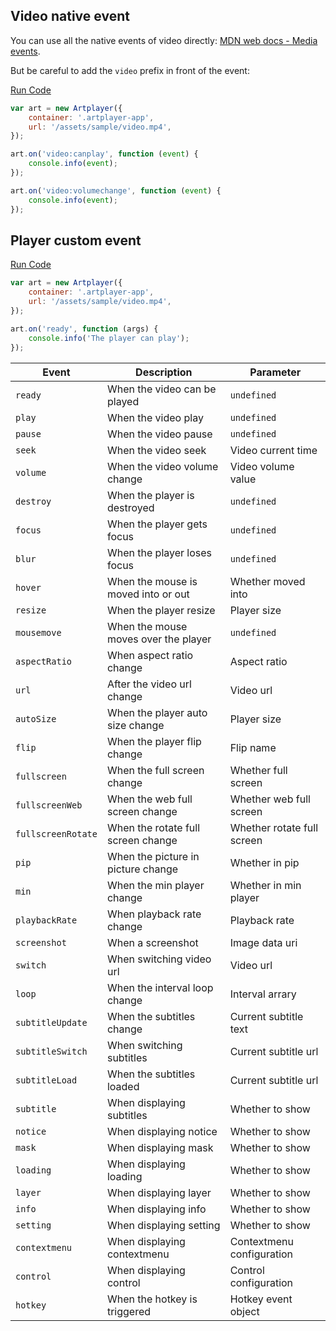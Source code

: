 ## Video native event

You can use all the native events of video directly: [MDN web docs - Media events](https://developer.mozilla.org/en-US/docs/Web/Guide/Events/Media_events).

But be careful to add the `video` prefix in front of the event:

[Run Code](/Events.video)

```js
var art = new Artplayer({
    container: '.artplayer-app',
    url: '/assets/sample/video.mp4',
});

art.on('video:canplay', function (event) {
    console.info(event);
});

art.on('video:volumechange', function (event) {
    console.info(event);
});
```

## Player custom event

[Run Code](/Events.custom)

```js
var art = new Artplayer({
    container: '.artplayer-app',
    url: '/assets/sample/video.mp4',
});

art.on('ready', function (args) {
    console.info('The player can play');
});
```

| Event              | Description                          | Parameter                  |
| ------------------ | ------------------------------------ | -------------------------- |
| `ready`            | When the video can be played         | `undefined`                |
| `play`             | When the video play                  | `undefined`                |
| `pause`            | When the video pause                 | `undefined`                |
| `seek`             | When the video seek                  | Video current time         |
| `volume`           | When the video volume change         | Video volume value         |
| `destroy`          | When the player is destroyed         | `undefined`                |
| `focus`            | When the player gets focus           | `undefined`                |
| `blur`             | When the player loses focus          | `undefined`                |
| `hover`            | When the mouse is moved into or out  | Whether moved into         |
| `resize`           | When the player resize               | Player size                |
| `mousemove`        | When the mouse moves over the player | `undefined`                |
| `aspectRatio`      | When aspect ratio change             | Aspect ratio               |
| `url`              | After the video url change           | Video url                  |
| `autoSize`         | When the player auto size change     | Player size                |
| `flip`             | When the player flip change          | Flip name                  |
| `fullscreen`       | When the full screen change          | Whether full screen        |
| `fullscreenWeb`    | When the web full screen change      | Whether web full screen    |
| `fullscreenRotate` | When the rotate full screen change   | Whether rotate full screen |
| `pip`              | When the picture in picture change   | Whether in pip             |
| `min`              | When the min player change           | Whether in min player      |
| `playbackRate`     | When playback rate change            | Playback rate              |
| `screenshot`       | When a screenshot                    | Image data uri             |
| `switch`           | When switching video url             | Video url                  |
| `loop`             | When the interval loop change        | Interval arrary            |
| `subtitleUpdate`   | When the subtitles change            | Current subtitle text      |
| `subtitleSwitch`   | When switching subtitles             | Current subtitle url       |
| `subtitleLoad`     | When the subtitles loaded            | Current subtitle url       |
| `subtitle`         | When displaying subtitles            | Whether to show            |
| `notice`           | When displaying notice               | Whether to show            |
| `mask`             | When displaying mask                 | Whether to show            |
| `loading`          | When displaying loading              | Whether to show            |
| `layer`            | When displaying layer                | Whether to show            |
| `info`             | When displaying info                 | Whether to show            |
| `setting`          | When displaying setting              | Whether to show            |
| `contextmenu`      | When displaying contextmenu          | Contextmenu configuration  |
| `control`          | When displaying control              | Control configuration      |
| `hotkey`           | When the hotkey is triggered         | Hotkey event object        |
